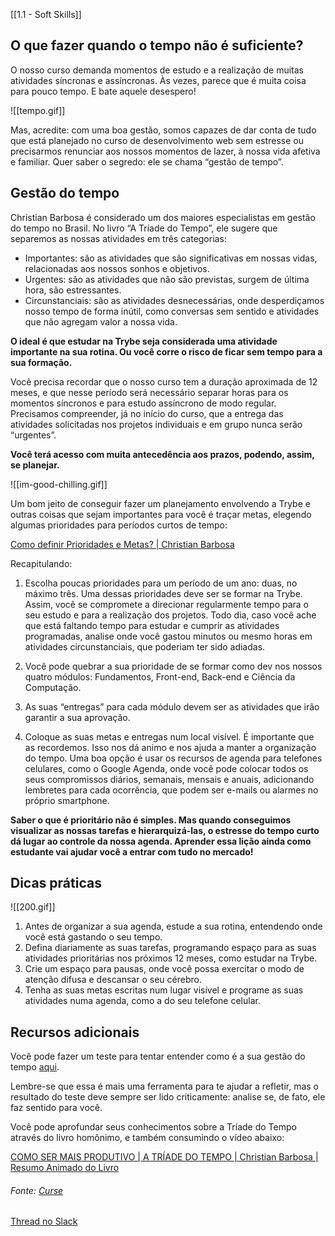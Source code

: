 [[1.1 - Soft Skills]]

## O que fazer quando o tempo não é suficiente?

O nosso curso demanda momentos de estudo e a realização de muitas atividades síncronas e assíncronas. Às vezes, parece que é muita coisa para pouco tempo. E bate aquele desespero!

![[tempo.gif]]

Mas, acredite: com uma boa gestão, somos capazes de dar conta de tudo que está planejado no curso de desenvolvimento web sem estresse ou precisarmos renunciar aos nossos momentos de lazer, à nossa vida afetiva e familiar. Quer saber o segredo: ele se chama “gestão de tempo”.


## Gestão do tempo

Christian Barbosa é considerado um dos maiores especialistas em gestão do tempo no Brasil. No livro “A Tríade do Tempo”, ele sugere que separemos as nossas atividades em três categorias:

-   Importantes: são as atividades que são significativas em nossas vidas, relacionadas aos nossos sonhos e objetivos.
-   Urgentes: são as atividades que não são previstas, surgem de última hora, são estressantes.
-   Circunstanciais: são as atividades desnecessárias, onde desperdiçamos nosso tempo de forma inútil, como conversas sem sentido e atividades que não agregam valor a nossa vida.

**O ideal é que estudar na Trybe seja considerada uma atividade importante na sua rotina. Ou você corre o risco de ficar sem tempo para a sua formação.**

Você precisa recordar que o nosso curso tem a duração aproximada de 12 meses, e que nesse período será necessário separar horas para os momentos síncronos e para estudo assíncrono de modo regular. Precisamos compreender, já no início do curso, que a entrega das atividades solicitadas nos projetos individuais e em grupo nunca serão “urgentes”.

**Você terá acesso com muita antecedência aos prazos, podendo, assim, se planejar.**

![[im-good-chilling.gif]]

Um bom jeito de conseguir fazer um planejamento envolvendo a Trybe e outras coisas que sejam importantes para você é traçar metas, elegendo algumas prioridades para períodos curtos de tempo:

[Como definir Prioridades e Metas? | Christian Barbosa](https://www.youtube.com/user/christianbarbosa)

Recapitulando:

1.  Escolha poucas prioridades para um período de um ano: duas, no máximo três. Uma dessas prioridades deve ser se formar na Trybe. Assim, você se compromete a direcionar regularmente tempo para o seu estudo e para a realização dos projetos. Todo dia, caso você ache que está faltando tempo para estudar e cumprir as atividades programadas, analise onde você gastou minutos ou mesmo horas em atividades circunstanciais, que poderiam ter sido adiadas.

2.  Você pode quebrar a sua prioridade de se formar como dev nos nossos quatro módulos: Fundamentos, Front-end, Back-end e Ciência da Computação.

3.  As suas “entregas” para cada módulo devem ser as atividades que irão garantir a sua aprovação.

4.  Coloque as suas metas e entregas num local visível. É importante que as recordemos. Isso nos dá animo e nos ajuda a manter a organização do tempo. Uma boa opção é usar os recursos de agenda para telefones celulares, como o Google Agenda, onde você pode colocar todos os seus compromissos diários, semanais, mensais e anuais, adicionando lembretes para cada ocorrência, que podem ser e-mails ou alarmes no próprio smartphone.

**Saber o que é prioritário não é simples. Mas quando conseguimos visualizar as nossas tarefas e hierarquizá-las, o estresse do tempo curto dá lugar ao controle da nossa agenda. Aprender essa lição ainda como estudante vai ajudar você a entrar com tudo no mercado!**

## Dicas práticas

![[200.gif]]

1.  Antes de organizar a sua agenda, estude a sua rotina, entendendo onde você está gastando o seu tempo.
2.  Defina diariamente as suas tarefas, programando espaço para as suas atividades prioritárias nos próximos 12 meses, como estudar na Trybe.
3.  Crie um espaço para pausas, onde você possa exercitar o modo de atenção difusa e descansar o seu cérebro.
4.  Tenha as suas metas escritas num lugar visível e programe as suas atividades numa agenda, como a do seu telefone celular.


## Recursos adicionais

Você pode fazer um teste para tentar entender como é a sua gestão do tempo [aqui](https://teste.triadps.com/).

Lembre-se que essa é mais uma ferramenta para te ajudar a refletir, mas o resultado do teste deve sempre ser lido criticamente: analise se, de fato, ele faz sentido para você.

Você pode aprofundar seus conhecimentos sobre a Tríade do Tempo através do livro homônimo, e também consumindo o vídeo abaixo:

[COMO SER MAIS PRODUTIVO | A TRÍADE DO TEMPO | Christian Barbosa | Resumo Animado do Livro](https://www.youtube.com/channel/UCNmO5NWNLQkOr76WmHEq-DQ)


###### Fonte: [Curse](https://app.betrybe.com/learn/course/5e938f69-6e32-43b3-9685-c936530fd326/module/2e0692c9-e226-4e95-860a-b4cad80e3c3c/section/13db8d8e-2dcb-44f1-badf-6616dabbef59/day/e85945dd-855e-47a5-839f-b51cc3fce70e/lesson/634acc70-de44-46a3-9f4f-46cea176b8c1)
[Thread no Slack](https://trybecourse.slack.com/archives/C03MSCCRPAQ/p1657647312451859)

